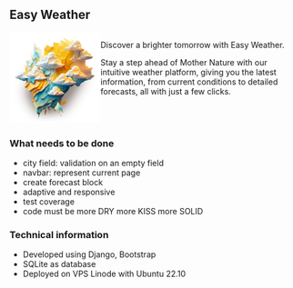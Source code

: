 ## Easy Weather
<div style="display: flex">
<div>
<img height="160" src="weather/static/easy_weather_back.png" alt="">
</div>
<div style="flex: 1; ">


Discover a brighter tomorrow with Easy Weather.

Stay a step ahead of Mother Nature with our intuitive weather platform, giving you the latest information, from current conditions to detailed forecasts, all with just a few clicks.
</div>
</div>

### What needs to be done
 - city field: validation on an empty field
 - navbar: represent current page
 - create forecast block
 - adaptive and responsive
 - test coverage
 - code must be more DRY more KISS more SOLID

### Technical information
 - Developed using Django, Bootstrap
 - SQLite as database
 - Deployed on VPS Linode with Ubuntu 22.10